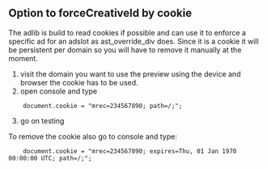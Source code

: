 ## Option to forceCreativeId by cookie

The adlib is build to read cookies if possible and can use it to enforce a specific ad for an adslot as ast_override_div does.
Since it is a cookie it will be persistent per domain so you will have to remove it manually at the moment.

1. visit the domain you want to use the preview using the device and browser the cookie has to be used.
2. open console and type 
``` 
    document.cookie = "mrec=234567890; path=/;"; 
```
3. go on testing

To remove the cookie also go to console and type:

```
    document.cookie = "mrec=234567890; expires=Thu, 01 Jan 1970 00:00:00 UTC; path=/;";
```
